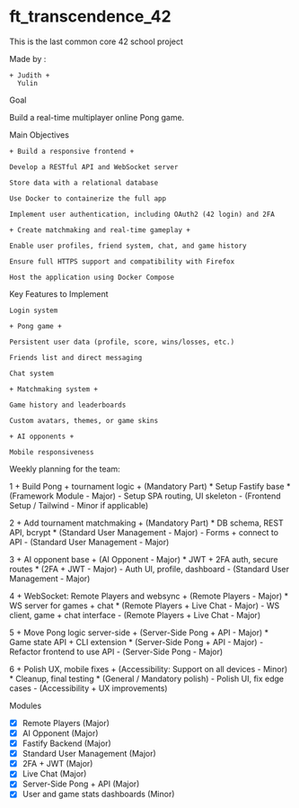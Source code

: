 # ft_transcendence_42


This is the last common core 42 school project

Made by :
    
    + Judith +
      Yulin

Goal

Build a real-time multiplayer online Pong game.

Main Objectives

    + Build a responsive frontend +

    Develop a RESTful API and WebSocket server

    Store data with a relational database 

    Use Docker to containerize the full app

    Implement user authentication, including OAuth2 (42 login) and 2FA

    + Create matchmaking and real-time gameplay +

    Enable user profiles, friend system, chat, and game history

    Ensure full HTTPS support and compatibility with Firefox

    Host the application using Docker Compose

Key Features to Implement

    Login system

    + Pong game +

    Persistent user data (profile, score, wins/losses, etc.)

    Friends list and direct messaging

    Chat system

    + Matchmaking system +

    Game history and leaderboards

    Custom avatars, themes, or game skins

    + AI opponents +

    Mobile responsiveness


Weekly planning for the team:


1   + Build Pong + tournament logic +                  (Mandatory Part)
    * Setup Fastify base *                             (Framework Module - Major)
    - Setup SPA routing, UI skeleton -                 (Frontend Setup / Tailwind - Minor if applicable)

2   + Add tournament matchmaking +                     (Mandatory Part)
    * DB schema, REST API, bcrypt *                    (Standard User Management - Major)
    - Forms + connect to API -                         (Standard User Management - Major)

3   + AI opponent base +                               (AI Opponent - Major)
    * JWT + 2FA auth, secure routes *                  (2FA + JWT - Major)
    - Auth UI, profile, dashboard -                    (Standard User Management - Major)

4   + WebSocket: Remote Players and websync +          (Remote Players - Major)
    * WS server for games + chat *                     (Remote Players + Live Chat - Major)
    - WS client, game + chat interface -               (Remote Players + Live Chat - Major)

5   + Move Pong logic server-side +                    (Server-Side Pong + API - Major)
    * Game state API + CLI extension *                 (Server-Side Pong + API - Major)
    - Refactor frontend to use API -                   (Server-Side Pong - Major)

6   + Polish UX, mobile fixes +                        (Accessibility: Support on all devices - Minor)
    * Cleanup, final testing *                         (General / Mandatory polish)
    - Polish UI, fix edge cases -                      (Accessibility + UX improvements)


Modules

- [x] Remote Players (Major)
- [x] AI Opponent (Major)
- [x] Fastify Backend (Major)
- [x] Standard User Management (Major)
- [x] 2FA + JWT (Major)
- [x] Live Chat (Major)
- [x] Server-Side Pong + API (Major)
- [x] User and game stats dashboards (Minor)